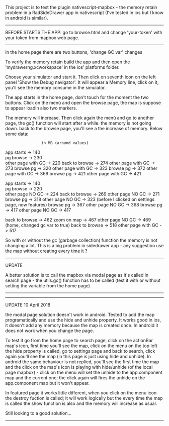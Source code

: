 
This project is to test the plugin nativescript-mapbox - the memory retain problem in a RadSideDrawer app in nativescript (I've tested in ios but I know in android is similar).

***
BEFORE STARTS THE APP: go to browse.html and change 'your-token' with your token from mapbox web page.
***


In the home page there are two buttons, 'change GC var' changes

To verify the memory retain build the app and then open the 'mydrawerng.xcworkspace' in the ios' platforms folder.

Choose your simulator and start it. Then click on seventh icon on the left panel 'Show the Debug navigator'.
It will appear a Memory line, click on it, you'll see the memory consume in the simulator.

The app starts in the home page, don't touch for the moment the two buttons.
Click on the menù and open the browse page, the map is suppose to appear loadin also two markers.

The memory will increase. Then click again the menù and go to another page, the gc() function will start after a while. the memory is not going down. back to the browse page, you'll see a the increase of memory. 
Below some data:


					in MB (around values)
app starts 			-> 140		
pg browse 			-> 230	
other page with GC 	-> 220 
back to browse 		-> 274 
other page with GC 	-> 273
browse pg 			-> 320
other page with GC 	-> 323
browse pg 			-> 372
other page with GC 	-> 369
browse pg 			-> 421
other page with GC 	-> 421



app starts 			-> 140		
pg browse 			-> 220	
other page NO GC 	-> 224
back to browse 		-> 269
other page NO GC 	-> 271
browse pg 			-> 318
other page NO GC 	-> 323 (before I clicked on settings page, now features)
browse pg 			-> 367
other page NO GC 	-> 368
browse pg 			-> 417
other page NO GC 	-> 417

back to browse		-> 462
zoom on map			-> 467
other page NO GC 	-> 469 (home, changed gc var to true)
back to browse		-> 518
other page with GC 	-> 517


So with or without the gc (garbage collection) function the memory is not changing a lot. This is a big problem in sidedrawer app - any suggestion use the map without creating every time it ?


***
UPDATE

A better solution is to call the mapbox via modal page as it's called in search page - the utils.gc() function has to be called (test it with or without setting the variable from the home page)

***


***
UPDATE 10 April 2018

the modal page solution doesn't work in android. Tested to add the map programatically and use the hide and unhide property.
It works good in ios, it doesn't add any memory because the map is created once. In android it does not work when you change the page.

To test it go from the home page to search page, click on the actionBar map's icon, first time you'll see the map, click on the menu on the top left the hide property is called, go to settings page and back to search, click again you'll see the map (in this page is just using hide and unhide). In android the same behaviour is not replied, you'll see the first time the map and the click on the map's icon is playing with hide/unhide (of the local page mapbox) - click on the menù will set the unhide to the app.component map and the current one; the click again will fires the unhide on the app.component map but it won't appear.

In featured page it works little different, when you click on the menu icon the destroy fuction is called; it will work logically but the every time the map is called the show function is also and the memory will increase as usual.


Still looking to a good solution...
***